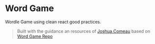 # Word Game

Wordle Game using clean react good practices.

> Built with the guidance an resources of [Joshua Comeau](https://github.com/joshwcomeau) based on [Word Game Repo](https://github.com/joy-of-react/project-wordle)
